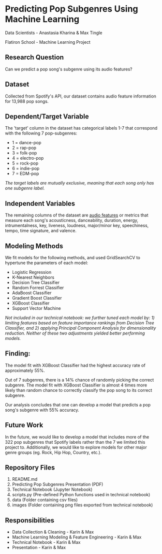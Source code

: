 # Predicting Pop Subgenres Using Machine Learning

Data Scientists - Anastasia Kharina & Max Tingle 

Flatiron School - Machine Learning Project

## Research Question

Can we predict a pop song's subgenre using its audio features?

## Dataset

Collected from Spotify's API, our dataset contains audio feature information for 13,988 pop songs. 


## Dependent/Target Variable

The 'target' column in the dataset has categorical labels 1-7 that correspond with the following 7 pop-subgenres:
- 1 = dance-pop
- 2 = rap-pop
- 3 = folk-pop
- 4 = electro-pop
- 5 = rock-pop
- 6 = indie-pop
- 7 = EDM-pop

*The target labels are mutually exclusive, meaning that each song only has one subgenre label.*


## Independent Variables

The remaining columns of the dataset are [audio features](https://developer.spotify.com/documentation/web-api/reference/tracks/get-several-audio-features/) or metrics that measure each song's acousticness, danceability, duration, energy, intrumentalness, key, liveness, loudness, major/minor key, speechiness, tempo, time signature, and valence.


## Modeling Methods

We fit models for the following methods, and used GridSearchCV to hypertune the parameters of each model:
- Logistic Regression
- K-Nearest Neighbors
- Decision Tree Classifier
- Random Forrest Classifier
- AdaBoost Classifier
- Gradient Boost Classifier
- XGBoost Classifier
- Support Vector Machine

*Not included in our technical notebook: we further tuned each model by: 1) limiting features based on feature importance rankings from Decision Tree Classifier, and 2) applying Principal Component Analysis for dimensionality reduction. Neither of these two adjustments yielded better performing models.*

## Finding:

The model fit with XGBoost Classifier had the highest accuracy rate of approximately 55%.

Out of 7 subgenres, there is a 14% chance of randomly picking the correct subgenre. The model fit with XGBoost Classifier is almost 4 times more likely than random chance to correctly classify the pop song to its correct subgenre. 

Our analysis concludes that one can develop a model that predicts a pop song's subgenre with 55% accuracy.


## Future Work

In the future, we would like to develop a model that includes more of the 322 pop subgenres that Spotify labels rather than the 7 we limited this project to. Additionally, we would like to explore models for other major genre groups (eg. Rock, Hip Hop, Country, etc.).


## Repository Files

1. README.md
2. Predicting Pop Subgenres Presentation (PDF)
3. Technical Notebook (Jupyter Notebook)
4. scripts.py (Pre-defined Python functions used in technical notebook)
5. data (Folder containing csv files)
6. images (Folder containing png files exported from technical notebook)


## Responsibilities

- Data Collection & Cleaning - Karin & Max
- Machine Learning Modeling & Feature Engineering - Karin & Max
- Technical Notebook - Karin & Max
- Presentation - Karin & Max
